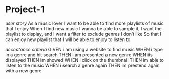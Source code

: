 # Project-1

*user story*
As a music lover I want to be able to find more playlists of music that I enjoy
When I find new music I wanna be able to sample it, I want the playlist to display, and I want a filter to exclude genres I don’t like
So that I can enjoy new playlist that I will be able to enjoy to listen to


*acceptance criteria*
GIVEN i am using a website to find music
WHEN i type in a genre and hit search
THEN i am presented a new genre
WHEN its displayed 
THEN im showed
WHEN i click on the thumbnail
THEN im able to listen to the music
WHEN i search a genre again 
THEN im prestend again with a new genre

